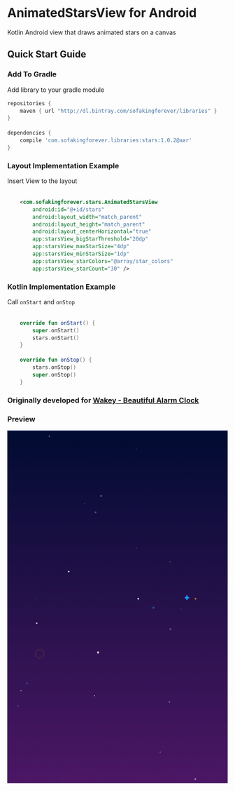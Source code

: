 # AnimatedStarsView for Android

Kotlin Android view that draws animated stars on a canvas

## Quick Start Guide

### Add To Gradle
Add library to your gradle module

```gradle
repositories {
    maven { url "http://dl.bintray.com/sofakingforever/libraries" }
}

dependencies {
    compile 'com.sofakingforever.libraries:stars:1.0.2@aar'
}
```

### Layout Implementation Example
Insert View to the layout

```xml

    <com.sofakingforever.stars.AnimatedStarsView
        android:id="@+id/stars"
        android:layout_width="match_parent"
        android:layout_height="match_parent"
        android:layout_centerHorizontal="true"
        app:starsView_bigStarThreshold="20dp"
        app:starsView_maxStarSize="4dp"
        app:starsView_minStarSize="1dp"
        app:starsView_starColors="@array/star_colors"
        app:starsView_starCount="30" />
```

### Kotlin Implementation Example
Call `onStart` and `onStop`
```kotlin

    override fun onStart() {
        super.onStart()
        stars.onStart()
    }

    override fun onStop() {
        stars.onStop()
        super.onStop()
    }
```

### Originally developed for [Wakey - Beautiful Alarm Clock](http://bit.ly/2Pmlwhg)


### Preview
[![Stars](https://github.com/sofakingforever/animated-stars-android/blob/master/screenshot.png?raw=true)](http://www.youtube.com/watch?v=mpwT7fZcn10)


